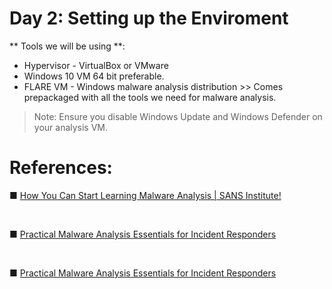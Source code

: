 # Day 2: Setting up the Enviroment
** Tools we will be using **:
- Hypervisor - VirtualBox or VMware
- Windows 10 VM 64 bit preferable.
- FLARE VM - Windows malware analysis distribution >>  Comes prepackaged with all the tools we need for malware analysis.


> Note: Ensure you disable Windows Update and Windows Defender on your analysis VM.

































# References: 

■ [How You Can Start Learning Malware Analysis | SANS Institute!](https://www.sans.org/blog/how-you-can-start-learning-malware-analysis/)

<br>

■ [Practical Malware Analysis Essentials for Incident Responders](https://www.youtube.com/watch?v=20xYpxe8mBg&feature=emb_title)

<br>

■ [Practical Malware Analysis Essentials for Incident Responders](https://www.youtube.com/watch?v=20xYpxe8mBg&feature=emb_title)

